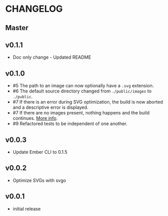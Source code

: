 # CHANGELOG

## Master

## v0.1.1

* Doc only change - Updated README

## v0.1.0

* #5 The path to an image can now optionally have a `.svg` extension.
* #6 The default source directory changed from `./public/images` to `./public`.
* #7 If there is an error during SVG optimization, the build is now aborted and a descriptive error is displayed.
* #7 If there are no images present, nothing happens and the build continues. [More info](https://github.com/minutebase/ember-inline-svg/issues/1#issuecomment-70625510).
* #9 Refactored tests to be independent of one another.

## v0.0.3

* Update Ember CLI to 0.1.5

## v0.0.2

* Optimize SVGs with svgo

## v0.0.1

* initial release
